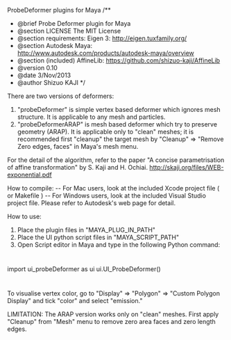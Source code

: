 ProbeDeformer plugins for Maya
/**
 * @brief Probe Deformer plugin for Maya
 * @section LICENSE The MIT License
 * @section requirements:  Eigen 3:  http://eigen.tuxfamily.org/
 * @section Autodesk Maya: http://www.autodesk.com/products/autodesk-maya/overview
 * @section (included) AffineLib: https://github.com/shizuo-kaji/AffineLib
 * @version 0.10
 * @date  3/Nov/2013
 * @author Shizuo KAJI
 */

There are two versions of deformers:
1. "probeDeformer" is simple vertex based deformer which ignores mesh structure.
It is applicable to any mesh and particles.
2. "probeDeformerARAP" is mesh based deformer which try to preserve geometry (ARAP).
It is applicable only to "clean" meshes; it is recommended first "cleanup" the target mesh by
"Cleanup" => "Remove Zero edges, faces" in Maya's mesh menu.

For the detail of the algorithm, refer to the paper
"A concise parametrisation of affine transformation" by S. Kaji and H. Ochiai.
http://skaji.org/files/WEB-exponential.pdf

How to compile:
-- For Mac users, look at the included Xcode project file ( or Makefile )
-- For Windows users, look at the included Visual Studio project file.
Please refer to Autodesk's web page for detail.

How to use:
1. Place the plugin files in "MAYA_PLUG_IN_PATH"
2. Place the UI python script files in "MAYA_SCRIPT_PATH"
3. Open Script editor in Maya and type in the following Python command:
#
import ui_probeDeformer as ui
ui.UI_ProbeDeformer()
#

To visualise vertex color, go to "Display" => "Polygon" => "Custom Polygon Display"
and tick "color" and select "emission."

LIMITATION:
The ARAP version works only on "clean" meshes.
First apply "Cleanup" from "Mesh" menu
to remove zero area faces and zero length edges.

